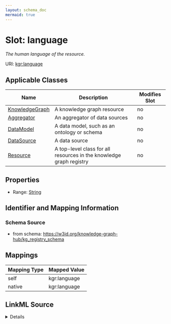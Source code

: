 ```yaml
---
layout: schema_doc
mermaid: true
---
```




# Slot: language


_The human language of the resource._





URI: [kgr:language](https://w3id.org/bridge2ai/data-sheets-schema/language)



<!-- no inheritance hierarchy -->





## Applicable Classes

| Name | Description | Modifies Slot |
| --- | --- | --- |
| [KnowledgeGraph](KnowledgeGraph.html) | A knowledge graph resource |  no  |
| [Aggregator](Aggregator.html) | An aggregator of data sources |  no  |
| [DataModel](DataModel.html) | A data model, such as an ontology or schema |  no  |
| [DataSource](DataSource.html) | A data source |  no  |
| [Resource](Resource.html) | A top-level class for all resources in the knowledge graph registry |  no  |







## Properties

* Range: [String](String.html)





## Identifier and Mapping Information







### Schema Source


* from schema: https://w3id.org/knowledge-graph-hub/kg_registry_schema




## Mappings

| Mapping Type | Mapped Value |
| ---  | ---  |
| self | kgr:language |
| native | kgr:language |




## LinkML Source

<details>
```yaml
name: language
description: The human language of the resource.
from_schema: https://w3id.org/knowledge-graph-hub/kg_registry_schema
rank: 1000
alias: language
owner: Resource
domain_of:
- Resource
range: string

```
</details>
